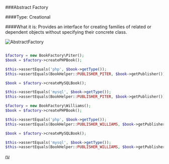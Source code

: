###Abstract Factory

####Type: Creational

####What it is:
Provides an interface for creating families of related or dependent objects without specifying their concrete class.

![AbstractFactory]

```php

$factory = new BookFactory\Piter();
$book = $factory->createPHPBook();

$this->assertEquals('php', $book->getType());
$this->assertEquals(BookHelper::PUBLISHER_PITER, $book->getPublisher());

$book = $factory->createMySQLBook();

$this->assertEquals('mysql', $book->getType());
$this->assertEquals(BookHelper::PUBLISHER_PITER, $book->getPublisher());

$factory = new BookFactory\Williams();
$book = $factory->createPHPBook();

$this->assertEquals('php', $book->getType());
$this->assertEquals(BookHelper::PUBLISHER_WILLIAMS, $book->getPublisher());

$book = $factory->createMySQLBook();

$this->assertEquals('mysql', $book->getType());
$this->assertEquals(BookHelper::PUBLISHER_WILLIAMS, $book->getPublisher());

```
_[ru][Ru AbstractFactory]_

[AbstractFactory]: https://github.com/olegre/DesignPatterns/blob/master/~images/AbstractFactory.png
[Ru AbstractFactory]: https://github.com/olegre/DesignPatterns/blob/master/~images/ru/AbstractFactory.png
